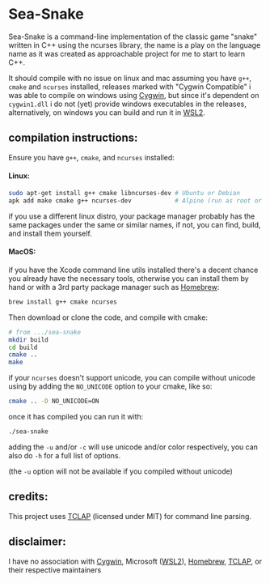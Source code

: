 # Sea-Snake
Sea-Snake is a command-line implementation of the classic game "snake" written in C++ using the ncurses library, the name is a play on the language name as it was created as approachable project for me to start to learn C++.

It should compile with no issue on linux and mac assuming you have `g++`, `cmake` and `ncurses` installed, releases marked with "Cygwin Compatible" i was able to compile on windows using [Cygwin](https://www.cygwin.com/), but since it's dependent on `cygwin1.dll` i do not (yet) provide windows executables in the releases, alternatively, on windows you can build and run it in [WSL2](https://docs.microsoft.com/en-us/windows/wsl/about).

## compilation instructions:
Ensure you have `g++`, `cmake`, and `ncurses` installed:

#### Linux:
```bash
sudo apt-get install g++ cmake libncurses-dev # Ubuntu or Debian
apk add make cmake g++ ncurses-dev            # Alpine (run as root or sudo)
```
if you use a different linux distro, your package manager probably has the same packages under the same or similar names, if not, you can find, build, and install them yourself.

#### MacOS:
if you have the Xcode command line utils installed there's a decent chance you already have the necessary tools, otherwise you can install them by hand or with a 3rd party package manager such as [Homebrew](https://brew.sh/):
```bash
brew install g++ cmake ncurses
```

Then download or clone the code, and compile with cmake:
```bash
# from .../sea-snake
mkdir build
cd build
cmake ..
make
```
if your `ncurses` doesn't support unicode, you can compile without unicode using by adding the `NO_UNICODE` option to your cmake, like so:
```bash
cmake .. -D NO_UNICODE=ON
```
once it has compiled you can run it with:
```bash
./sea-snake
```
adding the `-u` and/or `-c` will use unicode and/or color respectively, you can also do `-h` for a full list of options.

(the `-u` option will not be available if you compiled without unicode)

## credits:
This project uses [TCLAP](http://tclap.sourceforge.net/) (licensed under MIT) for command line parsing.

## disclaimer:
I have no association with [Cygwin](https://www.cygwin.com/), Microsoft ([WSL2](https://docs.microsoft.com/en-us/windows/wsl/about)), [Homebrew](https://brew.sh/), [TCLAP](http://tclap.sourceforge.net/), or their respective maintainers
